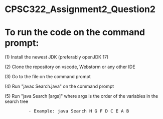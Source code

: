 # CPSC322_Assignment2_Question2

<h1> To run the code on the command prompt:</h1>
<body>
<p> (1) Install the newest JDK (preferably openJDK 17)</p>
<p>(2) Clone the repository on vscode, Webstorm or any other IDE</p>
<p>(3) Go to the file on the command prompt</p>
<p>(4) Run "javac Search.java" on the command prompt</p>
<p>(5) Run "java Search [args]" where args is the order of the variables in the search tree</p>
<pre>         - Example: java Search H G F D C E A B</pre>
</body>
